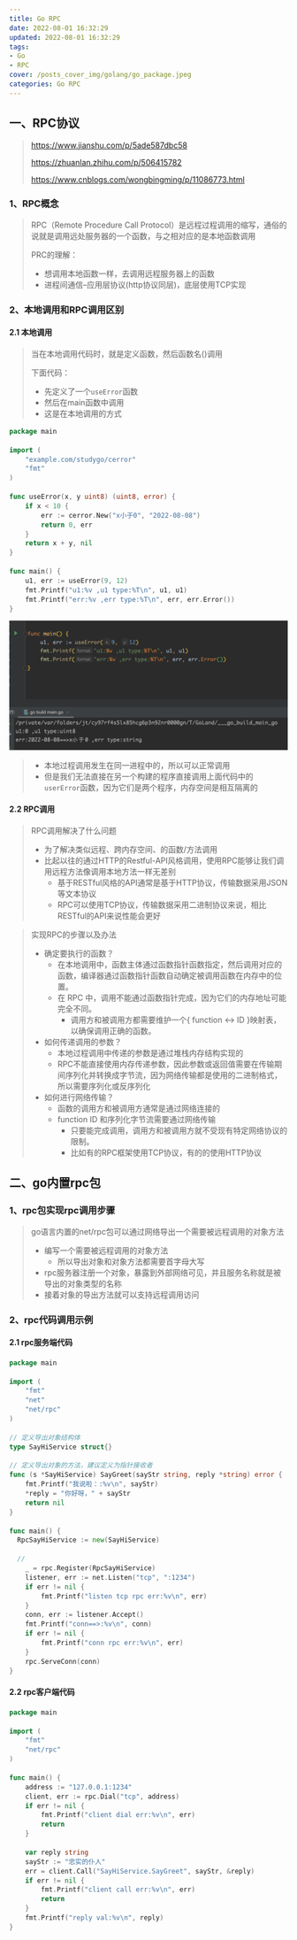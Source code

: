 ```yaml
---
title: Go RPC
date: 2022-08-01 16:32:29
updated: 2022-08-01 16:32:29
tags:
- Go
- RPC
cover: /posts_cover_img/golang/go_package.jpeg
categories: Go RPC
---
```


## 一、RPC协议

> https://www.jianshu.com/p/5ade587dbc58
>
> https://zhuanlan.zhihu.com/p/506415782
>
> https://www.cnblogs.com/wongbingming/p/11086773.html

### 1、RPC概念

> RPC（Remote Procedure Call Protocol）是远程过程调用的缩写，通俗的说就是调用远处服务器的一个函数，与之相对应的是本地函数调用
>
> PRC的理解：
>
> - 想调用本地函数一样，去调用远程服务器上的函数
> - 进程间通信–应用层协议(http协议同层)，底层使用TCP实现

### 2、本地调用和RPC调用区别

#### 2.1 本地调用

> 当在本地调用代码时，就是定义函数，然后函数名()调用
>
> 下面代码：
>
> - 先定义了一个`useError`函数
> - 然后在main函数中调用
> - 这是在本地调用的方式

```go
package main

import (
	"example.com/studygo/cerror"
	"fmt"
)

func useError(x, y uint8) (uint8, error) {
	if x < 10 {
		err := cerror.New("x小于0", "2022-08-08")
		return 0, err
	}
	return x + y, nil
}

func main() {
	u1, err := useError(9, 12)
	fmt.Printf("u1:%v ,u1 type:%T\n", u1, u1)
	fmt.Printf("err:%v ,err type:%T\n", err, err.Error())
}
```

![image-20220810233821783](go_rpc%E4%BD%BF%E7%94%A8/image-20220810233821783.png)

> - 本地过程调用发生在同一进程中的，所以可以正常调用
> - 但是我们无法直接在另一个构建的程序直接调用上面代码中的`userError`函数，因为它们是两个程序，内存空间是相互隔离的

#### 2.2 RPC调用

> RPC调用解决了什么问题
>
> - 为了解决类似远程、跨内存空间、的函数/方法调用
> - 比起以往的通过HTTP的Restful-API风格调用，使用RPC能够让我们调用远程方法像调用本地方法一样无差别
>     - 基于RESTful风格的API通常是基于HTTP协议，传输数据采用JSON等文本协议
>     - RPC可以使用TCP协议，传输数据采用二进制协议来说，相比RESTful的API来说性能会更好

> 实现RPC的步骤以及办法
>
> - 确定要执行的函数？ 
>     - 在本地调用中，函数主体通过函数指针函数指定，然后调用对应的函数，编译器通过函数指针函数自动确定被调用函数在内存中的位置。
>     - 在 RPC 中，调用不能通过函数指针完成，因为它们的内存地址可能完全不同。
>         - 调用方和被调用方都需要维护一个{ function <-> ID }映射表，以确保调用正确的函数。
> - 如何传递调用的参数？ 
>     - 本地过程调用中传递的参数是通过堆栈内存结构实现的
>     - RPC不能直接使用内存传递参数，因此参数或返回值需要在传输期间序列化并转换成字节流，因为网络传输都是使用的二进制格式，所以需要序列化或反序列化
> - 如何进行网络传输？ 
>     - 函数的调用方和被调用方通常是通过网络连接的
>     - function ID 和序列化字节流需要通过网络传输
>         - 只要能完成调用，调用方和被调用方就不受现有特定网络协议的限制。
>         - 比如有的RPC框架使用TCP协议，有的的使用HTTP协议

## 二、go内置rpc包

### 1、rpc包实现rpc调用步骤

> go语言内置的net/rpc包可以通过网络导出一个需要被远程调用的对象方法
>
> - 编写一个需要被远程调用的对象方法
>     - 所以导出对象和对象方法都需要首字母大写
> - rpc服务器注册一个对象，暴露到外部网络可见，并且服务名称就是被导出的对象类型的名称
> - 接着对象的导出方法就可以支持远程调用访问

### 2、rpc代码调用示例

#### 2.1 rpc服务端代码

```go
package main

import (
	"fmt"
	"net"
	"net/rpc"
)

// 定义导出对象结构体
type SayHiService struct{}

// 定义导出对象的方法，建议定义为指针接收者
func (s *SayHiService) SayGreet(sayStr string, reply *string) error {
	fmt.Printf("我说啦：:%v\n", sayStr)
	*reply = "你好呀，" + sayStr
	return nil
}

func main() {
  RpcSayHiService := new(SayHiService)
  
  // 
	_ = rpc.Register(RpcSayHiService)
	listener, err := net.Listen("tcp", ":1234")
	if err != nil {
		fmt.Printf("listen tcp rpc err:%v\n", err)
	}
	conn, err := listener.Accept()
	fmt.Printf("conn==>:%v\n", conn)
	if err != nil {
		fmt.Printf("conn rpc err:%v\n", err)
	}
	rpc.ServeConn(conn)
}
```

#### 2.2 rpc客户端代码

```go
package main

import (
	"fmt"
	"net/rpc"
)

func main() {
	address := "127.0.0.1:1234"
	client, err := rpc.Dial("tcp", address)
	if err != nil {
		fmt.Printf("client dial err:%v\n", err)
		return
	}

	var reply string
	sayStr := "忠实的仆人"
	err = client.Call("SayHiService.SayGreet", sayStr, &reply)
	if err != nil {
		fmt.Printf("client call err:%v\n", err)
		return
	}
	fmt.Printf("reply val:%v\n", reply)
}
```

